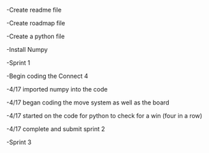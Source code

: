 -Create readme file

-Create roadmap file

-Create a python file

-Install Numpy

-Sprint 1

-Begin coding the Connect 4

-4/17 imported numpy into the code

-4/17 began coding the move system as well as the board

-4/17 started on the code for python to check for a win (four in a row)

-4/17 complete and submit sprint 2

-Sprint 3


